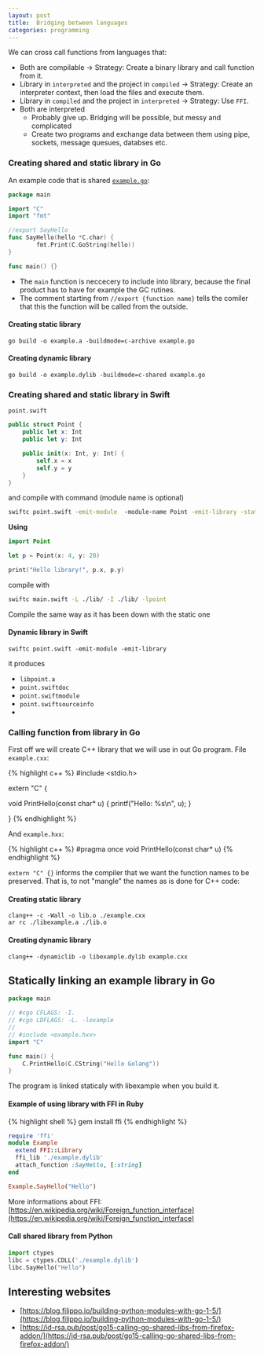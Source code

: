 ```yaml
---
layout: post
title:  Bridging between languages
categories: programming
---
```

We can cross call functions from languages that:

- Both are compilable &rarr; Strategy: Create a binary library and call function from it.
- Library in `interpreted` and the project in `compiled` &rarr; Strategy: Create an interpreter context, then load the files and execute them.
- Library in `compiled` and the project in `interpreted` &rarr; Strategy: Use `FFI`.
- Both are interpreted
	- Probably give up. Bridging will be possible, but messy and complicated
	- Create two programs and exchange data between them using pipe, sockets, message quesues, databses etc.

### Creating shared and static library in Go

An example code that is shared [`example.go`](https://github.com/artur-gurgul/codebook):

``` go
package main

import "C"
import "fmt"

//export SayHello
func SayHello(hello *C.char) {
		fmt.Print(C.GoString(hello))
}

func main() {}
```

- The `main` function is neccecery to include into library, because the final product has to have for example the GC rutines.
- The comment starting from `//export {function name}` tells the comiler that this the function will be called from the outside.

#### Creating static library

```
go build -o example.a -buildmode=c-archive example.go
```

#### Creating dynamic library

```
go build -o example.dylib -buildmode=c-shared example.go
```

### Creating shared and static library in Swift

`point.swift`
```swift
public struct Point {
    public let x: Int
    public let y: Int

    public init(x: Int, y: Int) {
        self.x = x
        self.y = y
    }
}
```

and compile with command (module name is optional)

```sh
swiftc point.swift -emit-module  -module-name Point -emit-library -static
```

**Using**

```swift
import Point

let p = Point(x: 4, y: 20)

print("Hello library!", p.x, p.y)
```

compile with

```sh
swiftc main.swift -L ./lib/ -I ./lib/ -lpoint
```

Compile the same way as it has been down with the static one

#### Dynamic library in Swift

```
swiftc point.swift -emit-module -emit-library
```

it produces 

- `libpoint.a` 
- `point.swiftdoc` 
- `point.swiftmodule`
- `point.swiftsourceinfo`
- 
### Calling function from library in Go

First off we will create C++ library that we will use in out Go program.
File `example.cxx`:

{% highlight c++ %}
#include <stdio.h>

extern "C" {

void PrintHello(const char* u) {
    printf("Hello: %s\n", u);
}

}
{% endhighlight %}

And `example.hxx`:

{% highlight c++ %}
#pragma once
void PrintHello(const char* u)
{% endhighlight %}

`extern "C" {}` informs the compiler that we want the function names to be preserved. That is, to not "mangle" the names as is done for C++ code:

#### Creating static library

```
clang++ -c -Wall -o lib.o ./example.cxx
ar rc ./libexample.a ./lib.o
```

#### Creating dynamic library

```
clang++ -dynamiclib -o libexample.dylib example.cxx
```

## Statically linking an example library in Go

```go
package main

// #cgo CFLAGS: -I.
// #cgo LDFLAGS: -L. -lexample
//
// #include <example.hxx>
import "C"

func main() {
	C.PrintHello(C.CString("Hello Golang"))
}
```

The program is linked staticaly with libexample when you build it.

#### Example of using library with FFI in Ruby

{% highlight shell %}
gem install ffi
{% endhighlight %}

```ruby
require 'ffi'
module Example
  extend FFI::Library
  ffi_lib './example.dylib'
  attach_function :SayHello, [:string]
end
```

```ruby
Example.SayHello("Hello")
```

More informations about FFI: [https://en.wikipedia.org/wiki/Foreign_function_interface](https://en.wikipedia.org/wiki/Foreign_function_interface)

#### Call shared library from Python

```python
import ctypes
libc = ctypes.CDLL('./example.dylib')
libc.SayHello("Hello")
```

## Interesting websites

- [https://blog.filippo.io/building-python-modules-with-go-1-5/](https://blog.filippo.io/building-python-modules-with-go-1-5/)
- [https://id-rsa.pub/post/go15-calling-go-shared-libs-from-firefox-addon/](https://id-rsa.pub/post/go15-calling-go-shared-libs-from-firefox-addon/)